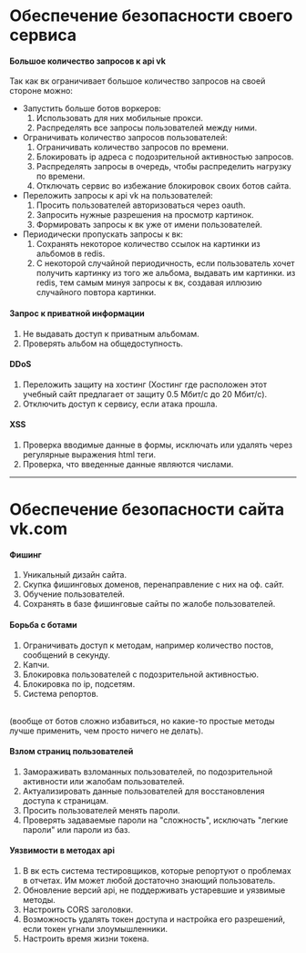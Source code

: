# Обеспечение безопасности своего сервиса

#### Большое количество запросов к api vk

Так как вк ограничивает большое количество запросов на своей стороне можно:
* Запустить больше ботов воркеров:
  1. Использовать для них мобильные прокси.
  2. Распределять все запросы пользователей между ними.
* Ограничивать количество запросов пользователей:
  1. Ограничивать количество запросов по времени.
  2. Блокировать ip адреса с подозрительной активностью запросов.
  3. Распределять запросы в очередь, чтобы распределить нагрузку по времени.
  4. Отключать сервис во избежание блокировок своих ботов сайта.
* Переложить запросы к api vk на пользователей:
  1. Просить пользователей авторизоваться через oauth.
  2. Запросить нужные разрешения на просмотр картинок.
  3. Формировать запросы к вк уже от имени пользователей.
* Периодически пропускать запросы к вк:
  1. Сохранять некоторое количество ссылок на картинки из альбомов в redis.
  2. С некоторой случайной периодичность, если пользователь хочет получить
   картинку из того же альбома, выдавать им картинки.
   из redis, тем самым минуя запросы к вк, создавая иллюзию случайного повтора
   картинки.

#### Запрос к приватной информации

1. Не выдавать доступ к приватным альбомам.
2. Проверять альбом на общедоступность.

#### DDoS

1. Переложить защиту на хостинг (Хостинг где расположен этот учебный сайт предлагает
  от защиту 0.5 Мбит/с до 20 Мбит/с).
2. Отключить доступ к сервису, если атака прошла.

#### XSS

1. Проверка вводимые данные в формы, исключать или удалять через регулярные выражения html теги.
2. Проверка, что введенные данные являются числами.

---

# Обеспечение безопасности сайта vk.com

#### Фишинг

1. Уникальный дизайн сайта.
2. Скупка фишинговых доменов, перенаправление с них на оф. сайт.
3. Обучение пользователей.
4. Сохранять в базе фишинговые сайты по жалобе пользователей.

#### Борьба с ботами

1. Ограничивать доступ к методам, например количество постов, сообщений в секунду.
2. Капчи.
3. Блокировка пользователей с подозрительной активностью.
4. Блокировка по ip, подсетям.
5. Система репортов.
<br>
(вообще от ботов сложно избавиться, но какие-то простые методы лучше применить, чем просто ничего не делать).

#### Взлом страниц пользователей

1. Замораживать взломанных пользователей, по подозрительной активности или жалобам пользователей.
2. Актуализировать данные пользователей для восстановления доступа к страницам.
3. Просить пользователей менять пароли.
4. Проверять задаваемые пароли на "сложность", исключать "легкие пароли" или пароли из баз.

#### Уязвимости в методах api

1. В вк есть система тестировщиков, которые репортуют о проблемах в отчетах. Им может любой достаточно знающий пользователь.
2. Обновление версий api, не поддерживать устаревшие и уязвимые методы.
3. Настроить CORS заголовки.
4. Возможность удалять токен доступа и настройка его разрешений, если токен угнали злоумышленники.
5. Настроить время жизни токена.
